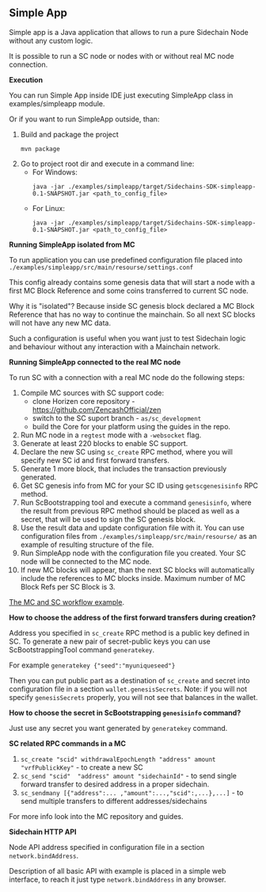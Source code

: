 **Simple App**
---------

Simple app is a Java application that allows to run a pure Sidechain Node without any custom logic.

It is possible to run a SC node or nodes with or without real MC node connection.

**Execution**

You can run Simple App inside IDE just executing SimpleApp class in examples/simpleapp module.

Or if you want to run SimpleApp outside, than:
1. Build and package the project
    ```
    mvn package
    ```
2. Go to project root dir and execute in a command line:
    * For Windows:
        ```
        java -jar ./examples/simpleapp/target/Sidechains-SDK-simpleapp-0.1-SNAPSHOT.jar <path_to_config_file>
        ```
    * For Linux:
        ```
        java -jar ./examples/simpleapp/target/Sidechains-SDK-simpleapp-0.1-SNAPSHOT.jar <path_to_config_file>
        ```
    
**Running SimpleApp isolated from MC**

To run application you can use predefined configuration file placed into `./examples/simpleapp/src/main/resourse/settings.conf`

This config already contains some genesis data that will start a node with a first MC Block Reference and some coins transferred to current SC node.

Why it is "isolated"? Because inside SC genesis block declared a MC Block Reference that has no way to continue the mainchain. So all next SC blocks will not have any new MC data.

Such a configuration is useful when you want just to test Sidechain logic and behaviour without any interaction with a Mainchain network.


**Running SimpleApp connected to the real MC node**

To run SC with a connection with a real MC node do the following steps:

1. Compile MC sources with SC support code:
    * clone Horizen core repository - https://github.com/ZencashOfficial/zen
    * switch to the SC suport branch - `as/sc_development`
    * build the Core for your platform using the guides in the repo.
2. Run MC node in a `regtest` mode with a `-websocket` flag. 
3. Generate at least 220 blocks to enable SC support.
4. Declare the new SC using `sc_create` RPC method, where you will specify new SC id and first forward transfers.
5. Generate 1 more block, that includes the transaction previously generated.
6. Get SC genesis info from MC for your SC ID using `getscgenesisinfo` RPC method.
7. Run ScBootstrapping tool and execute a command `genesisinfo`, where the result from previous RPC method should be placed as well as a secret, that will be used to sign the SC genesis block.
8. Use the result data and update configuration file with it. You can use configuration files from `./examples/simpleapp/src/main/resourse/` as an example of resulting structure of the file.
9. Run SimpleApp node with the configuration file you created. Your SC node will be connected to the MC node.
10. If new MC blocks will appear, than the next SC blocks will automatically include the references to MC blocks inside. Maximum number of MC Block Refs per SC Block is 3.

[The MC and SC workflow example](mc_sc_workflow_example.md).

**How to choose the address of the first forward transfers during creation?**

Address you specified in `sc_create` RPC method is a public key defined in SC.
To generate a new pair of secret-public keys you can use ScBootstrappingTool command `generatekey`.

For example `generatekey {"seed":"myuniqueseed"}`

Then you can put public part as a destination of `sc_create` and secret into configuration file in a section `wallet.genesisSecrets`. Note: if you will not specify `genesisSecrets` properly, you will not see that balances in the wallet. 

**How to choose the secret in ScBootstrapping `genesisinfo` command?**

Just use any secret you want generated by `generatekey` command.

**SC related RPC commands in a MC**
1. `sc_create "scid" withdrawalEpochLength "address" amount "vrfPublickKey"` - to create a new SC
2. `sc_send "scid"  "address" amount "sidechainId"` - to send single forward transfer to desired address in a proper sidechain.
3. `sc_sendmany [{"address":... ,"amount":...,"scid":,...},...]` - to send multiple transfers to different addresses/sidechains

For more info look into the MC repository and guides.

**Sidechain HTTP API**

Node API address specified in configuration file in a section `network.bindAddress`.

Description of all basic API with example is placed in a simple web interface, to reach it just type `network.bindAddress` in any browser.


